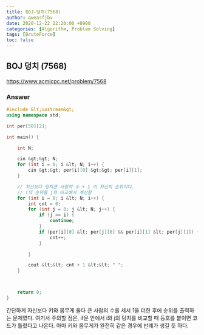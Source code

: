 ```yaml
---
title: BOJ-덩치(7568)
author: qweasfjbv
date: 2020-12-22 22:20:00 +0900
categories: [Algorithm, Problem Solving]
tags: [BruteForce]
toc: false
---
```


## BOJ 덩치 (7568)

<https://www.acmicpc.net/problem/7568>

### Answer

```cpp
#include &lt;iostream&gt;
using namespace std;

int per[50][2];

int main() {

	int N;

	cin &gt;&gt; N;
	for (int i = 0; i &lt; N; i++) {
		cin &gt;&gt; per[i][0] &gt;&gt; per[i][1];
	}

	// 자신보다 덩치큰 사람의 수 + 1 이 자신의 순위이다.
	// i의 순위를 j와 비교해서 계산함
	for (int i = 0; i &lt; N; i++) {
		int cnt = 0;
		for (int j = 0; j &lt; N; j++) {
			if (j == i) {
				continue;
			}
			if (per[i][0] &lt; per[j][0] && per[i][1] &lt; per[j][1]) {
				cnt++;
			}

		}

		cout &lt;&lt; cnt + 1 &lt;&lt; " ";
	}



	return 0;
}
```

간단하게 자신보다 키와 몸무게 둘다 큰 사람의 수를 세서 1을 더한 후에 순위를 출력하는 문제였다.
여기서 주의할 점은, if문 안에서 i와 j의 덩치를 비교할 때 등호를 붙이면 코드가 틀렸다고 나온다. 아마 키와 몸무게가 완전히 같은 경우에 반례가 생길 듯 하다.